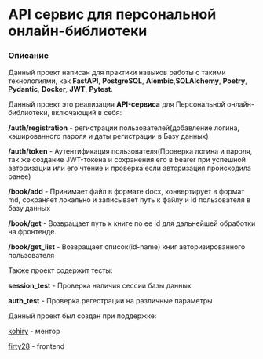 # API сервис для персональной онлайн-библиотеки

### Описание  
Данный проект написан для практики навыков работы с такими технологиями, как **FastAPI**, **PostgreSQL**, **Alembic**,**SQLAlchemy**, **Poetry**, **Pydantic**, **Docker**, **JWT**, **Pytest**.  
  
Данный проект это реализация **API-сервиса** для Персональной онлайн-библиотеки, включающий в себя:  
  
**/auth/registration** - регистрации пользователей(добавление логина, хэшированного пароля и даты регистрации в Базу данных)  
  
**/auth/token** - Аутентификация пользователя(Проверка логина и пароля, так же создание JWT-токена и сохранения его в bearer при успешной авторизации или его чтение и проверка если авторизация происходила ранее)  
  
**/book/add** - Принимает файл в формате docx, конвертирует в формат md, сохраняет локально и записывает путь к файлу и id пользователя в базу данных 
  
**/book/get** - Возвращает путь к книге по ее id для дальнейшей обработки на фронтенде.

**/book/get_list** - Возвращает список(id-name) книг авторизированного пользователя

Также проект содержит тесты:

**session_test** - Проверка наличия сессии базы данных

**auth_test** - Проверка регестрации на различные параметры

Данный проект был создан при поддержке:  
  
  [kohiry](https://github.com/kohiry) - ментор  
  
  [firty28](https://github.com/firty28) - frontend
